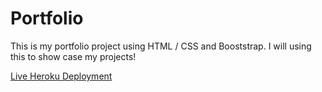 # Portfolio

This is my portfolio project using HTML / CSS and Booststrap. I will using this to show case my projects!

[Live Heroku Deployment]()
